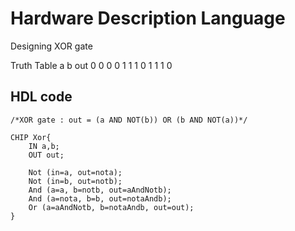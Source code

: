 # Hardware Description Language

Designing XOR gate

Truth Table
a b out
0 0  0
0 1  1
1 0  1
1 1  0

## HDL code

```hdl
/*XOR gate : out = (a AND NOT(b)) OR (b AND NOT(a))*/

CHIP Xor{
    IN a,b;
    OUT out;

    Not (in=a, out=nota);
    Not (in=b, out=notb);
    And (a=a, b=notb, out=aAndNotb);
    And (a=nota, b=b, out=notaAndb);
    Or (a=aAndNotb, b=notaAndb, out=out);
}

```




